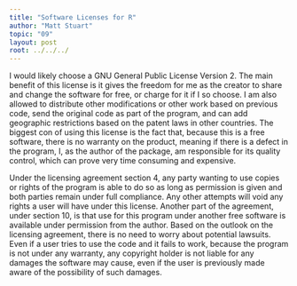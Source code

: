 ```yaml
---
title: "Software Licenses for R"
author: "Matt Stuart"
topic: "09"
layout: post
root: ../../../
---
```


I would likely choose a GNU General Public License Version 2.  The main benefit of this license is it gives the freedom for me as the creator to share and change the software for free, or charge for it if I so choose. I am also allowed to distribute other modifications or other work based on previous code, send the original code as part of the program, and can add geographic restrictions based on the patent laws in other countries.  The biggest con of using this license is the fact that, because this is a free software, there is no warranty on the product, meaning if there is a defect in the program, I, as the author of the package, am responsible for its quality control, which can prove very time consuming and expensive.

Under the licensing agreement section 4, any party wanting to use copies or rights of the program is able to do so as long as permission is given and both parties remain under full compliance.  Any other attempts will void any rights a user will have under this license.  Another part of the agreement, under section 10, is that use for this program under another free software is available under permission from the author.  Based on the outlook on the licensing agreement, there is no need to worry about potential lawsuits. Even if a user tries to use the code and it fails to work, because the program is not under any warranty, any copyright holder is not liable for any damages the software may cause, even if the user is previously made aware of the possibility of such damages.
